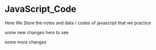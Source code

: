 # JavaScript_Code
Here We Store the notes and data / codes of javascript that we practice

some new changes here to see

some more changes